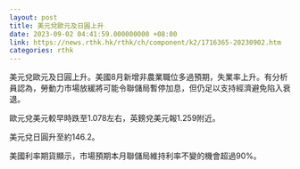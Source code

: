 ```yaml
---
layout: post
title: 美元兌歐元及日圓上升
date: 2023-09-02 04:41:59.000000000 +08:00
link: https://news.rthk.hk/rthk/ch/component/k2/1716365-20230902.htm
categories: rthk
---
```


美元兌歐元及日圓上升。美國8月新增非農業職位多過預期，失業率上升。有分析員認為，勞動力市場放緩將可能令聯儲局暫停加息，但仍足以支持經濟避免陷入衰退。

歐元兌美元較早時跌至1.078左右，英鎊兌美元報1.259附近。

美元兌日圓升至約146.2。

美國利率期貨顯示，市場預期本月聯儲局維持利率不變的機會超過90%。
